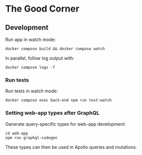 # The Good Corner

## Development

Run app in watch mode:

```
docker compose build && docker compose watch
```

In parallel, follow log output with:

```
docker compose logs -f
```

### Run tests

Run tests in watch mode:

```
docker compose exec back-end npm run test:watch
```

### Setting web-app types after GraphQL

Generate query-specific types for web-app development:

```
cd web-app
npm run graphql-codegen
```

These types can then be used in Apollo queries and mutations.
